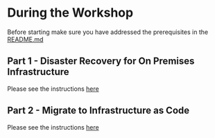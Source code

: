 # During the Workshop

Before starting make sure you have addressed the prerequisites in the [README.md](README.md)

## Part 1 - Disaster Recovery for On Premises Infrastructure

Please see the instructions [here](./OnPremDisaster/instructions.md)

## Part 2 - Migrate to Infrastructure as Code

Please see the instructions [here](./MigrateToIaC/instructions.md)